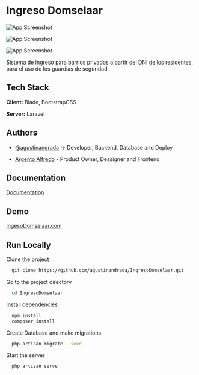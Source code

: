 
# Ingreso Domselaar

![App Screenshot](https://i.postimg.cc/wTkMSBJg/Huemul-Solutions.png)

![App Screenshot](https://ingresodomselaar.com.ar/img/logo-estancias-sistema.png)

![App Screenshot](https://www.argdg.com/assets/img/logo-argdg.png)

Sistema de Ingreso para barrios privados a partir del DNI de los residentes, para el uso de los guardias de seguridad.


## Tech Stack

**Client:** Blade, BootstrapCSS

**Server:** Laravel


## Authors

- [@agustinandrada](https://www.github.com/agustinandrada) -> Developer, Backend, Database and Deploy

- [Argento Alfredo](https://www.argdg.com) - Product Owner, Dessigner and Frontend


## Documentation

[Documentation](https://linktodocumentation)


## Demo

[IngesoDomselaar.com](https://ingresodomselaar.com.ar/estancias/login)


## Run Locally

Clone the project

```bash
  git clone https://github.com/agustinandrada/IngresoDomselaar.git
```

Go to the project directory

```bash
  cd IngresoDomselaar
```

Install dependencies

```bash
  npm install
  composer install
```

Create Database and make migrations

```bash
  php artisan migrate --seed
```

Start the server

```bash
  php artisan serve
```



